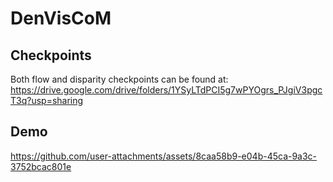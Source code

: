 # DenVisCoM

## Checkpoints
Both flow and disparity checkpoints can be found at: https://drive.google.com/drive/folders/1YSyLTdPCI5g7wPYOgrs_PJgiV3pgcT3q?usp=sharing

## Demo
https://github.com/user-attachments/assets/8caa58b9-e04b-45ca-9a3c-3752bcac801e

